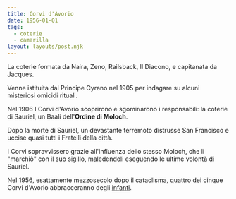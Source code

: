 ```yaml
---
title: Corvi d'Avorio
date: 1956-01-01
tags:
  - coterie
  - camarilla
layout: layouts/post.njk
---
```


La coterie formata da Naira, Zeno, Railsback, Il Diacono, e capitanata da Jacques. 

Venne istituita dal Principe Cyrano nel 1905 per indagare su alcuni misteriosi omicidi rituali.

Nel 1906 I Corvi d'Avorio scoprirono e sgominarono i responsabili: la coterie di Sauriel, un Baali dell'**Ordine di Moloch**. 

Dopo la morte di Sauriel, un devastante terremoto distrusse San Francisco e uccise quasi tutti i Fratelli della città.

I Corvi sopravvissero grazie all'influenza dello stesso Moloch, che li "marchiò" con il suo sigillo, maledendoli eseguendo le ultime volontà di Sauriel.

Nel 1956, esattamente mezzosecolo dopo il cataclisma, quattro dei cinque Corvi d'Avorio abbracceranno degli [infanti](/tags/protagonisti/).